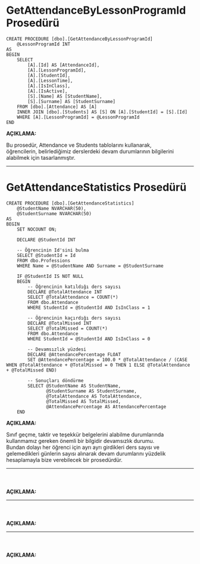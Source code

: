 # GetAttendanceByLessonProgramId Prosedürü
```
CREATE PROCEDURE [dbo].[GetAttendanceByLessonProgramId]
    @LessonProgramId INT
AS
BEGIN
    SELECT 
        [A].[Id] AS [AttendanceId],
        [A].[LessonProgramId],
        [A].[StudentId],
        [A].[LessonTime],
        [A].[IsInClass],
        [A].[IsActive],
        [S].[Name] AS [StudentName],
        [S].[Surname] AS [StudentSurname]
    FROM [dbo].[Attendance] AS [A]
    INNER JOIN [dbo].[Students] AS [S] ON [A].[StudentId] = [S].[Id]
    WHERE [A].[LessonProgramId] = @LessonProgramId
END
```

**AÇIKLAMA:**  

Bu prosedür, Attendance ve Students tablolarını kullanarak,  
öğrencilerin, belirlediğimiz derslerdeki devam durumlarının bilgilerini alabilmek için tasarlanmıştır.  

---

# GetAttendanceStatistics Prosedürü

```
CREATE PROCEDURE [dbo].[GetAttendanceStatistics]
    @StudentName NVARCHAR(50),
    @StudentSurname NVARCHAR(50)
AS
BEGIN
    SET NOCOUNT ON;

    DECLARE @StudentId INT

    -- Öğrencinin Id'sini bulma
    SELECT @StudentId = Id
    FROM dbo.Professions
    WHERE Name = @StudentName AND Surname = @StudentSurname

    IF @StudentId IS NOT NULL
    BEGIN
        -- Öğrencinin katıldığı ders sayısı
        DECLARE @TotalAttendance INT
        SELECT @TotalAttendance = COUNT(*)
        FROM dbo.Attendance
        WHERE StudentId = @StudentId AND IsInClass = 1

        -- Öğrencinin kaçırdığı ders sayısı
        DECLARE @TotalMissed INT
        SELECT @TotalMissed = COUNT(*)
        FROM dbo.Attendance
        WHERE StudentId = @StudentId AND IsInClass = 0

        -- Devamsızlık yüzdesi
        DECLARE @AttendancePercentage FLOAT
        SET @AttendancePercentage = 100.0 * @TotalAttendance / (CASE WHEN @TotalAttendance + @TotalMissed = 0 THEN 1 ELSE @TotalAttendance + @TotalMissed END)

        -- Sonuçları döndürme
        SELECT @StudentName AS StudentName,
               @StudentSurname AS StudentSurname,
               @TotalAttendance AS TotalAttendance,
               @TotalMissed AS TotalMissed,
               @AttendancePercentage AS AttendancePercentage
    END
```

**AÇIKLAMA:**  

Sınıf geçme, taktir ve teşekkür belgelerini alabilme durumlarında kullanmamız gereken önemli bir bilgidir devamsızlık durumu.  
Bundan dolayı her öğrenci için ayrı ayrı girdikleri ders sayısı ve gelemedikleri günlerin sayısı alınarak devam durumlarını yüzdelik hesaplamayla bize verebilecek bir prosedürdür.

---

# 

```

```

**AÇIKLAMA:** 

---

# 

```

```

**AÇIKLAMA:** 

---

# 

```

```

**AÇIKLAMA:** 




